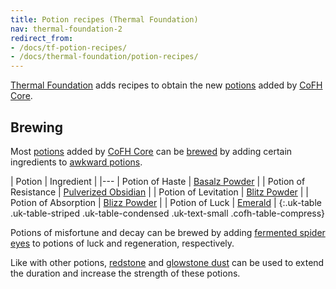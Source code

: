 ```yaml
---
title: Potion recipes (Thermal Foundation)
nav: thermal-foundation-2
redirect_from:
- /docs/tf-potion-recipes/
- /docs/thermal-foundation/potion-recipes/
---
```


[Thermal Foundation](/docs/thermal-foundation-2/) adds recipes to obtain the new
[potions](/docs/cofh-core-4/potions/) added by [CoFH Core](/docs/cofh-core-4/).


Brewing
-------

Most [potions](/docs/cofh-core-4/potions/) added by [CoFH Core](/docs/cofh-core-4/)
can be [brewed](https://minecraft.gamepedia.com/Brewing) by adding certain
ingredients to [awkward
potions](https://minecraft.gamepedia.com/Potion#Base_potions).

| Potion | Ingredient |
|---
| Potion of Haste | [Basalz Powder](/docs/thermal-foundation-2/basalz-powder/) |
| Potion of Resistance | [Pulverized Obsidian](/docs/thermal-foundation-2/pulverized-obsidian/) |
| Potion of Levitation | [Blitz Powder](/docs/thermal-foundation-2/blitz-powder/) |
| Potion of Absorption | [Blizz Powder](/docs/thermal-foundation-2/blizz-powder/) |
| Potion of Luck | [Emerald](https://minecraft.gamepedia.com/Emerald) |
{:.uk-table .uk-table-striped .uk-table-condensed .uk-text-small .cofh-table-compress}

Potions of misfortune and decay can be brewed by adding [fermented spider
eyes](https://minecraft.gamepedia.com/Fermented_Spider_Eye) to potions of luck
and regeneration, respectively.

Like with other potions, [redstone](https://minecraft.gamepedia.com/Redstone)
and [glowstone dust](https://minecraft.gamepedia.com/Glowstone_Dust) can be used
to extend the duration and increase the strength of these potions.
